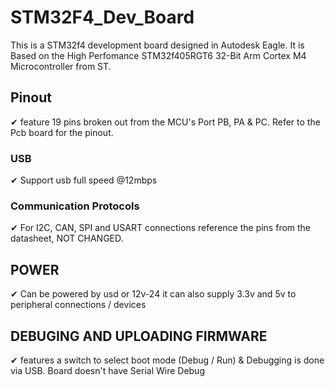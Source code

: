 # STM32F4_Dev_Board

This is a STM32f4 development board designed in Autodesk Eagle. It is Based on the High Perfomance STM32f405RGT6 32-Bit Arm Cortex M4 Microcontroller from ST. 

## Pinout
✔ feature 19 pins broken out from the MCU's Port PB, PA & PC. Refer to the Pcb board for the pinout.

### USB
✔ Support usb full speed @12mbps

### Communication Protocols
✔ For I2C, CAN, SPI and USART connections reference the pins from the datasheet, NOT CHANGED.

## POWER
✔ Can be powered by usd or 12v-24 it can also supply 3.3v and 5v to peripheral connections / devices

## DEBUGING AND UPLOADING FIRMWARE
✔ features a switch to select boot mode (Debug / Run) & Debugging is done via USB. Board doesn't have Serial Wire Debug

